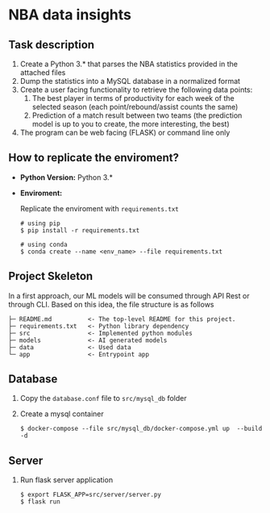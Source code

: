 # NBA data insights

## Task description

1. Create a Python 3.* that parses the NBA statistics provided in the attached files
2. Dump the statistics into a MySQL database in a normalized format
3. Create a user facing functionality to retrieve the following data points:
	1. The best player in terms of productivity for each week of the selected season (each point/rebound/assist counts the same)
	2. Prediction of a match result between two teams (the prediction model is up to you to create, the more interesting, the best)
4. The program can be web facing (FLASK) or command line only


## How to replicate the enviroment?

- **Python Version:** Python 3.*

- **Enviroment:**

    Replicate the enviroment with `requirements.txt`
    ```
    # using pip
    $ pip install -r requirements.txt

    # using conda
    $ conda create --name <env_name> --file requirements.txt
    ```

## Project Skeleton

In a first approach, our ML models will be consumed through API Rest or through CLI. Based on this idea, the file structure is as follows

```raw  text
├─ README.md          <- The top-level README for this project.
├─ requirements.txt   <- Python library dependency
├─ src                <- Implemented python modules
├─ models             <- AI generated models
├─ data               <- Used data
└─ app                <- Entrypoint app
```

## Database

1. Copy the  `database.conf` file to `src/mysql_db` folder
2. Create a mysql container

    ```
    $ docker-compose --file src/mysql_db/docker-compose.yml up  --build -d 
    ```

## Server

1. Run flask server application
    ```
    $ export FLASK_APP=src/server/server.py
    $ flask run
    ```

